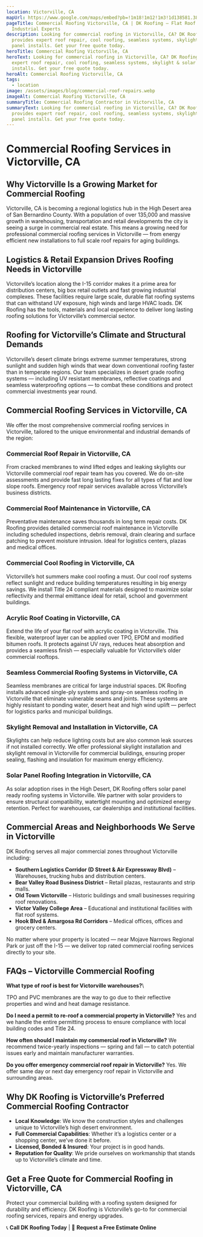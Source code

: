 ```yaml
---
location: Victorville, CA
mapUrl: https://www.google.com/maps/embed?pb=!1m18!1m12!1m3!1d138581.38357084795!2d-117.4436949081036!3d34.54051071123599!2m3!1f0!2f0!3f0!3m2!1i1024!2i768!4f13.1!3m3!1m2!1s0x80c3645a63ddd279%3A0xd95115925f43476!2sVictorville%2C%20CA%2C%20USA!5e1!3m2!1sen!2sca!4v1746916226646!5m2!1sen!2sca
pageTitle: Commercial Roofing Victorville, CA | DK Roofing – Flat Roof &
  Industrial Experts
description: Looking for commercial roofing in Victorville, CA? DK Roofing
  provides expert roof repair, cool roofing, seamless systems, skylight & solar
  panel installs. Get your free quote today.
heroTitle: Commercial Roofing Victorville, CA
heroText: Looking for commercial roofing in Victorville, CA? DK Roofing provides
  expert roof repair, cool roofing, seamless systems, skylight & solar panel
  installs. Get your free quote today.
heroAlt: Commercial Roofing Victorville, CA
tags:
  - location
image: /assets/images/blog/commercial-roof-repairs.webp
imageAlt: Commercial Roofing Victorville, CA
summaryTitle: Commercial Roofing Contractor in Victorville, CA
summaryText: Looking for commercial roofing in Victorville, CA? DK Roofing
  provides expert roof repair, cool roofing, seamless systems, skylight & solar
  panel installs. Get your free quote today.
---
```

# Commercial Roofing Services in Victorville, CA

## Why Victorville Is a Growing Market for Commercial Roofing

Victorville, CA is becoming a regional logistics hub in the High Desert area of San Bernardino County. With a population of over 135,000 and massive growth in warehousing, transportation and retail developments the city is seeing a surge in commercial real estate. This means a growing need for professional commercial roofing services in Victorville — from energy efficient new installations to full scale roof repairs for aging buildings.

## Logistics & Retail Expansion Drives Roofing Needs in Victorville

Victorville’s location along the I-15 corridor makes it a prime area for distribution centers, big box retail outlets and fast growing industrial complexes. These facilities require large scale, durable flat roofing systems that can withstand UV exposure, high winds and large HVAC loads. DK Roofing has the tools, materials and local experience to deliver long lasting roofing solutions for Victorville’s commercial sector.

## Roofing for Victorville’s Climate and Structural Demands

Victorville’s desert climate brings extreme summer temperatures, strong sunlight and sudden high winds that wear down conventional roofing faster than in temperate regions. Our team specializes in desert grade roofing systems — including UV resistant membranes, reflective coatings and seamless waterproofing options — to combat these conditions and protect commercial investments year round.

## Commercial Roofing Services in Victorville, CA

We offer the most comprehensive commercial roofing services in Victorville, tailored to the unique environmental and industrial demands of the region:

### Commercial Roof Repair in Victorville, CA

From cracked membranes to wind lifted edges and leaking skylights our Victorville commercial roof repair team has you covered. We do on-site assessments and provide fast long lasting fixes for all types of flat and low slope roofs. Emergency roof repair services available across Victorville’s business districts.

### Commercial Roof Maintenance in Victorville, CA

Preventative maintenance saves thousands in long term repair costs. DK Roofing provides detailed commercial roof maintenance in Victorville including scheduled inspections, debris removal, drain clearing and surface patching to prevent moisture intrusion. Ideal for logistics centers, plazas and medical offices.

### Commercial Cool Roofing in Victorville, CA

Victorville’s hot summers make cool roofing a must. Our cool roof systems reflect sunlight and reduce building temperatures resulting in big energy savings. We install Title 24 compliant materials designed to maximize solar reflectivity and thermal emittance ideal for retail, school and government buildings.

### Acrylic Roof Coating in Victorville, CA

Extend the life of your flat roof with acrylic coating in Victorville. This flexible, waterproof layer can be applied over TPO, EPDM and modified bitumen roofs. It protects against UV rays, reduces heat absorption and provides a seamless finish — especially valuable for Victorville’s older commercial rooftops.

### Seamless Commercial Roofing Systems in Victorville, CA

Seamless membranes are critical for large industrial spaces. DK Roofing installs advanced single-ply systems and spray-on seamless roofing in Victorville that eliminate vulnerable seams and joints. These systems are highly resistant to ponding water, desert heat and high wind uplift — perfect for logistics parks and municipal buildings.

### Skylight Removal and Installation in Victorville, CA

Skylights can help reduce lighting costs but are also common leak sources if not installed correctly. We offer professional skylight installation and skylight removal in Victorville for commercial buildings, ensuring proper sealing, flashing and insulation for maximum energy efficiency.

### Solar Panel Roofing Integration in Victorville, CA

As solar adoption rises in the High Desert, DK Roofing offers solar panel ready roofing systems in Victorville. We partner with solar providers to ensure structural compatibility, watertight mounting and optimized energy retention. Perfect for warehouses, car dealerships and institutional facilities.

## Commercial Areas and Neighborhoods We Serve in Victorville

DK Roofing serves all major commercial zones throughout Victorville including:

* **Southern Logistics Corridor (D Street & Air Expressway Blvd)** – Warehouses, trucking hubs and distribution centers.
* **Bear Valley Road Business District** – Retail plazas, restaurants and strip malls.
* **Old Town Victorville** – Historic buildings and small businesses requiring roof renovations.
* **Victor Valley College Area** – Educational and institutional facilities with flat roof systems.
* **Hook Blvd & Amargosa Rd Corridors** – Medical offices, offices and grocery centers.

No matter where your property is located — near Mojave Narrows Regional Park or just off the I-15 — we deliver top rated commercial roofing services directly to your site.

## FAQs – Victorville Commercial Roofing

**What type of roof is best for Victorville warehouses?**\

TPO and PVC membranes are the way to go due to their reflective properties and wind and heat damage resistance.

**Do I need a permit to re-roof a commercial property in Victorville?**
Yes and we handle the entire permitting process to ensure compliance with local building codes and Title 24.

**How often should I maintain my commercial roof in Victorville?**
We recommend twice-yearly inspections — spring and fall — to catch potential issues early and maintain manufacturer warranties.

**Do you offer emergency commercial roof repair in Victorville?**
Yes. We offer same day or next day emergency roof repair in Victorville and surrounding areas.

## Why DK Roofing is Victorville’s Preferred Commercial Roofing Contractor

* **Local Knowledge**: We know the construction styles and challenges unique to Victorville’s high desert environment.
* **Full Commercial Capabilities**: Whether it’s a logistics center or a shopping center, we’ve done it before.
* **Licensed, Bonded & Insured**: Your project is in good hands.
* **Reputation for Quality**: We pride ourselves on workmanship that stands up to Victorville’s climate and time.

## Get a Free Quote for Commercial Roofing in Victorville, CA

Protect your commercial building with a roofing system designed for durability and efficiency. DK Roofing is Victorville’s go-to for commercial roofing services, repairs and energy upgrades.

📞 **Call DK Roofing Today** | 💬 **Request a Free Estimate Online**
